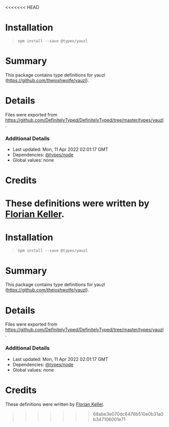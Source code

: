 <<<<<<< HEAD
# Installation
> `npm install --save @types/yauzl`

# Summary
This package contains type definitions for yauzl (https://github.com/thejoshwolfe/yauzl).

# Details
Files were exported from https://github.com/DefinitelyTyped/DefinitelyTyped/tree/master/types/yauzl.

### Additional Details
 * Last updated: Mon, 11 Apr 2022 02:01:17 GMT
 * Dependencies: [@types/node](https://npmjs.com/package/@types/node)
 * Global values: none

# Credits
These definitions were written by [Florian Keller](https://github.com/ffflorian).
=======
# Installation
> `npm install --save @types/yauzl`

# Summary
This package contains type definitions for yauzl (https://github.com/thejoshwolfe/yauzl).

# Details
Files were exported from https://github.com/DefinitelyTyped/DefinitelyTyped/tree/master/types/yauzl.

### Additional Details
 * Last updated: Mon, 11 Apr 2022 02:01:17 GMT
 * Dependencies: [@types/node](https://npmjs.com/package/@types/node)
 * Global values: none

# Credits
These definitions were written by [Florian Keller](https://github.com/ffflorian).
>>>>>>> 68abe3e070dc6476b510e0b31a0b347106001e71

